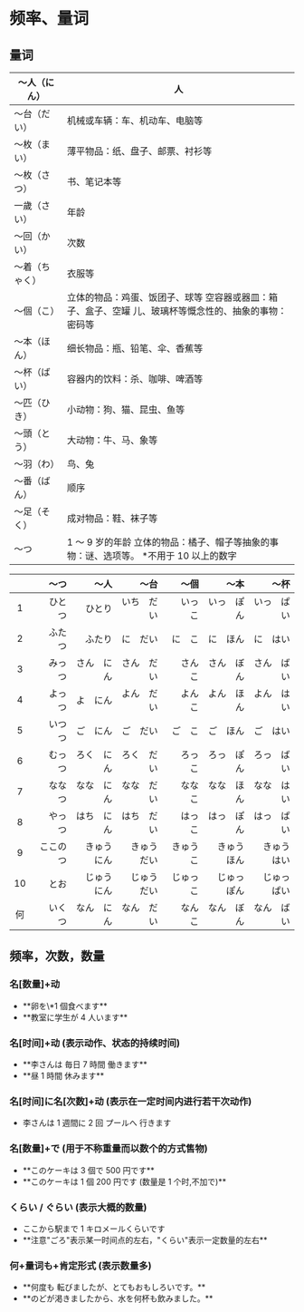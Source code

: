 # 频率、量词

## 量词

| ～人（にん）   | 人                                                                                                     |
| -------------- | ------------------------------------------------------------------------------------------------------ |
| ～台（だい）   | 机械或车辆：车、机动车、电脑等                                                                         |
| ～枚（まい）   | 薄平物品：纸、盘子、邮票、衬衫等                                                                       |
| ～枚（さつ）   | 书、笔记本等                                                                                           |
| 一歲（さい）   | 年龄                                                                                                   |
| ～回（かい）   | 次数                                                                                                   |
| ～着（ちゃく） | 衣服等                                                                                                 |
| ～個（こ）     | 立体的物品：鸡蛋、饭团子、球等 空容器或器皿：箱子、盒子、空罐 儿、玻璃杯等慨念性的、抽象的事物：密码等 |
| ～本（ほん）   | 细长物品：瓶、铅笔、伞、香蕉等                                                                         |
| ～杯（ばい）   | 容器内的饮料：杀、咖啡、啤酒等                                                                         |
| ～匹（ひき）   | 小动物：狗、猫、昆虫、鱼等                                                                             |
| ～頭（とう）   | 大动物：牛、马、象等                                                                                   |
| ～羽（わ）     | 鸟、兔                                                                                                 |
| ～番（ばん）   | 顺序                                                                                                   |
| ～足（そく）   | 成对物品：鞋、袜子等                                                                                   |
| ～つ           | 1 ～ 9 岁的年龄 立体的物品：橘子、帽子等抽象的事物：谜、选项等。 \*不用于 10 以上的数字                |

|     |       ～つ |         ～人 |         ～台 |       ～個 |         ～本 |         ～杯 |
| :-: | ---------: | -----------: | -----------: | ---------: | -----------: | -----------: |
|  1  |   ひと　つ |       ひとり |   いち　だい |   いっ　こ |   いっ　ぽん |   いっ　ぱい |
|  2  |   ふた　つ |       ふたり |     に　だい |     に　こ |     に　ほん |     に　はい |
|  3  |   みっ　つ |   さん　にん |   さん　だい |   さん　こ |   さん　ぼん |   さん　ばい |
|  4  |   よっ　つ |     よ　にん |   よん　だい |   よん　こ |   よん　ほん |   よん　はい |
|  5  |   いつ　つ |     ご　にん |     ご　だい |     ご　こ |     ご　ほん |     ご　はい |
|  6  |   むっ　つ |   ろく　にん |   ろく　だい |   ろっ　こ |   ろっ　ぽん |   ろっ　ばい |
|  7  |   なな　つ |   なな　にん |   なな　だい |   なな　こ |   なな　ほん |   なな　はい |
|  8  |   やっ　つ |   はち　にん |   はち　だい |   はっ　こ |   はっ　ぽん |   はっ　ぱい |
|  9  | ここの　つ | きゅう　にん | きゅう　だい | きゅう　こ | きゅう　ほん | きゅう　はい |
| 10  |       とお | じゅう　にん | じゅう　だい | じゅっ　こ | じゅっ　ぽん | じゅっ　ぱい |
| 何  |   いく　つ |   なん　にん |   なん　だい |   なん　こ |   なん　ぼん |   なん　ばい |

## 频率，次数，数量

### 名\[数量\]+动

<ul class="example">
  <li>**卵を\*1 個食べます**</li>
  <li>**教室に学生が 4 人います**</li>
</ul>

### 名\[时间\]+动 (表示动作、状态的持续时间)

<ul class="example">
  <li>**李さんは 毎日 7 時間 働きます**</li>
  <li>**昼 1 時間 休みます**</li>
</ul>

### 名\[时间\]に名\[次数\]+动 (表示在一定时间内进行若干次动作)

<ul class="example">
  <li>李さんは 1 週間に 2 回 プールへ 行きます</li>
</ul>

### 名\[数量\]+で (用于不称重量而以数个的方式售物)

<ul class="example">
  <li>**このケーキは 3 個で 500 円です**</li>
  <li>**このケーキは 1 個 200 円です (数量是 1 个时,不加で)**</li>
</ul>

### くらい / ぐらい (表示大概的数量)

<ul class="example">
  <li>ここから駅まで 1 キロメールくらいです</li>
  <li>**注意"ごろ"表示某一时间点的左右，"くらい"表示一定数量的左右**</li>
</ul>

### 何+量词も+肯定形式 (表示数量多)

<ul class="example">
  <li>**何度も 転びましたが、とてもおもしろいです。**</li>
  <li>**のどが渇きましたから、水を何杯も飲みました。**</li>
</ul>
